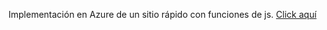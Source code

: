 Implementación en Azure de un sitio rápido con funciones de js. [Click aquí](https://palawaifu.azurewebsites.net/)
